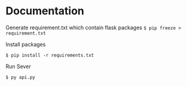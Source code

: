# Documentation

Generate requirement.txt which contain flask packages
``
$ pip freeze > requirement.txt
``

Install packages

``
$ pip install -r requirements.txt
``

Run Sever

``
$ py api.py
``